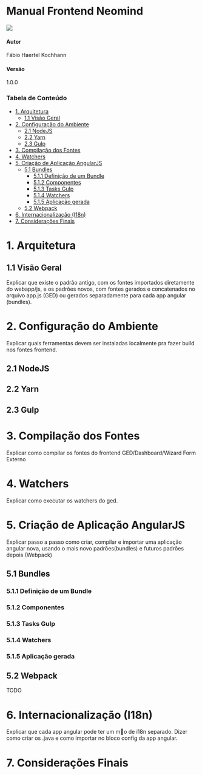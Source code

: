 # Manual Frontend Neomind
![](img/logo_neo.png) 
#### Autor
Fábio Haertel Kochhann
#### Versão
1.0.0

### Tabela de Conteúdo

<!-- toc -->

- [1. Arquitetura](#1-arquitetura)
  * [1.1 Visão Geral](#11-visao-geral)
- [2. Configuração do Ambiente](#2-configuracao-do-ambiente)
  * [2.1 NodeJS](#21-nodejs)
  * [2.2 Yarn](#22-yarn)
  * [2.3 Gulp](#23-gulp)
- [3. Compilação dos Fontes](#3-compilacao-dos-fontes)
- [4. Watchers](#4-watchers)
- [5. Criação de Aplicação AngularJS](#5-criacao-de-aplicacao-angularjs)
  * [5.1 Bundles](#51-bundles)
    + [5.1.1 Definição de um Bundle](#511-definicao-de-um-bundle)
    + [5.1.2 Componentes](#512-componentes)
    + [5.1.3 Tasks Gulp](#513-tasks-gulp)
    + [5.1.4 Watchers](#514-watchers)
    + [5.1.5 Aplicação gerada](#515-aplicacao-gerada)
  * [5.2 Webpack](#52-webpack)
- [6. Internacionalização (I18n)](#6-internacionalizacao-i18n)
- [7. Considerações Finais](#7-consideracoes-finais)

<!-- tocstop -->

# 1. Arquitetura
## 1.1 Visão Geral
Explicar que existe o padrão antigo, com os fontes importados diretamente do webapp/js, e os padrões novos, com fontes gerados e concatenados no arquivo app.js (GED) ou gerados separadamente para cada app angular (bundles).
# 2. Configuração do Ambiente
Explicar quais ferramentas devem ser instaladas localmente pra fazer build nos fontes frontend.
## 2.1 NodeJS
## 2.2 Yarn
## 2.3 Gulp
# 3. Compilação dos Fontes
Explicar como compilar os fontes do frontend GED/Dashboard/Wizard Form Externo
# 4. Watchers
Explicar como executar os watchers do ged.
# 5. Criação de Aplicação AngularJS
Explicar passo a passo como criar, compilar e importar uma aplicação angular nova, usando o mais novo padrões(bundles) e futuros padrões depois (Webpack)
## 5.1 Bundles
### 5.1.1 Definição de um Bundle
### 5.1.2 Componentes
### 5.1.3 Tasks Gulp
### 5.1.4 Watchers
### 5.1.5 Aplicação gerada
## 5.2 Webpack
TODO
# 6. Internacionalização (I18n)
Explicar que cada app angular pode ter um m󤵬o de i18n separado. Dizer como criar os .java e como importar no bloco config da app angular.
# 7. Considerações Finais
